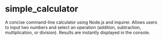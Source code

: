# simple_calculator
A concise command-line calculator using Node.js and inquirer. Allows users to input two numbers and select an operation (addition, subtraction, multiplication, or division). Results are instantly displayed in the console.
